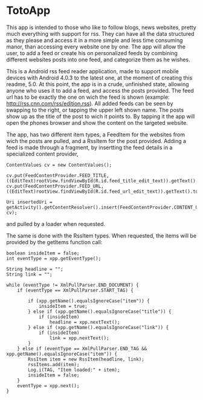 # TotoApp 
  This app is intended to those who like to follow blogs, news websites, pretty much everything with support for rss. They can have all the data structured as they please and access it in a more simple and less time consuming manor, than accessing every website one by one. 
The app will allow the user, to add a feed or create his on personalized feeds by combining different websites posts into one feed, and categorize them as he wishes. 

  This is a Android rss feed reader application, made to support mobile devices with Android 4.0.3 to the latest one, at the moment of creating this readme, 5.0. At this point, the app is in a crude, unfinished state, allowing anyone who uses it to add a feed, and access the posts provided. The feed url has to be exactly the one on wich the feed is shown (example: http://rss.cnn.com/rss/edition.rss). All added feeds can be seen by swapping to the right, or tapping the upper left shown name. The posts show up as the title of the post to wich it points to. By tapping it the app will open the phones browser and show the content on the targeted website.

  The app, has two different item types, a FeedItem for the websites from wich the posts are pulled, and a RssItem for the post provided. Adding a feed is made through a fragment, by insertting the feed details in a specialized content provider, 
  
    ContentValues cv = new ContentValues();
  
    cv.put(FeedContentProvider.FEED_TITLE, ((EditText)rootView.findViewById(R.id.feed_title_edit_text)).getText().toString());
    cv.put(FeedContentProvider.FEED_URL, ((EditText)rootView.findViewById(R.id.feed_url_edit_text)).getText().toString());
  
    Uri insertedUri = getActivity().getContentResolver().insert(FeedContentProvider.CONTENT_URI, cv);
 
  and pulled by a loader when requested.
  
  The same is done with the RssItem types. When requested, the items will be provided by the getItems function call:

    boolean insideItem = false;
    int eventType = xpp.getEventType();
  
    String headline = "";
    String link = "";
  
    while (eventType != XmlPullParser.END_DOCUMENT) {
        if (eventType == XmlPullParser.START_TAG) {
  
            if (xpp.getName().equalsIgnoreCase("item")) {
                insideItem = true;
            } else if (xpp.getName().equalsIgnoreCase("title")) {
                if (insideItem)
                    headline = xpp.nextText();
            } else if (xpp.getName().equalsIgnoreCase("link")) {
                if (insideItem)
                    link = xpp.nextText();
            }
        } else if (eventType == XmlPullParser.END_TAG && xpp.getName().equalsIgnoreCase("item")) {
            RssItem item = new RssItem(headline, link);
            rssItems.add(item);
            Log.i(TAG, "Item loaded:" + item);
            insideItem = false;
        }
        eventType = xpp.next();
    }
    
    
  
